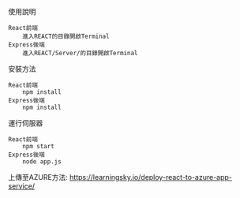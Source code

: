 使用說明
    
    React前端     
        進入REACT的目錄開啟Terminal
    Express後端
        進入REACT/Server/的目錄開啟Terminal
安裝方法

    React前端
        npm install
    Express後端
        npm install
        
運行伺服器

    React前端
        npm start
    Express後端
        node app.js


上傳至AZURE方法:
    https://learningsky.io/deploy-react-to-azure-app-service/
